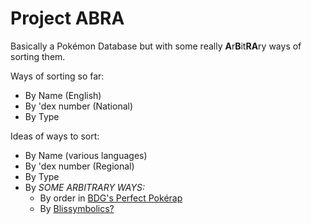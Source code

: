 # Project ABRA
Basically a Pokémon Database but with some really **A**r**B**it**RA**ry ways of sorting them.

Ways of sorting so far:
 - By Name (English)
 - By 'dex number (National)
 - By Type

Ideas of ways to sort:
 - By Name (various languages)
 - By 'dex number (Regional)
 - By Type
 - By *SOME ARBITRARY WAYS:*
   - By order in [BDG's Perfect Pokérap](https://www.youtube.com/watch?v=2cT6ULpScZA)
   - By [Blissymbolics?](http://blissymbolics.github.io/blissymbols/blissviewer-demo.html)
